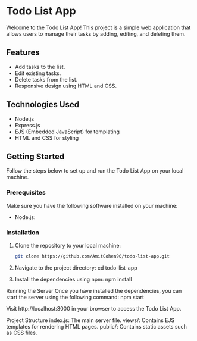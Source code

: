 # Todo List App

Welcome to the Todo List App! This project is a simple web application that allows users to manage their tasks by adding, editing, and deleting them.

## Features

- Add tasks to the list.
- Edit existing tasks.
- Delete tasks from the list.
- Responsive design using HTML and CSS.

## Technologies Used

- Node.js
- Express.js
- EJS (Embedded JavaScript) for templating
- HTML and CSS for styling

## Getting Started

Follow the steps below to set up and run the Todo List App on your local machine.

### Prerequisites

Make sure you have the following software installed on your machine:

- Node.js:

### Installation

1. Clone the repository to your local machine:

   ```bash
   git clone https://github.com/AmitCohen90/todo-list-app.git


2. Navigate to the project directory:
   cd todo-list-app

3. Install the dependencies using npm:
   npm install

Running the Server
Once you have installed the dependencies, you can start the server using the following command:
npm start

Visit http://localhost:3000 in your browser to access the Todo List App.

Project Structure
index.js: The main server file.
views/: Contains EJS templates for rendering HTML pages.
public/: Contains static assets such as CSS files.